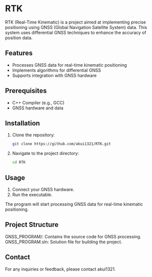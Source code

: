 # RTK

RTK (Real-Time Kinematic) is a project aimed at implementing precise positioning using GNSS (Global Navigation Satellite System) data. This system uses differential GNSS techniques to enhance the accuracy of position data.

## Features

- Processes GNSS data for real-time kinematic positioning
- Implements algorithms for differential GNSS
- Supports integration with GNSS hardware

## Prerequisites

- C++ Compiler (e.g., GCC)
- GNSS hardware and data

## Installation

1. Clone the repository:
   ```bash
   git clone https://github.com/akui1321/RTK.git
2. Navigate to the project directory:
   ```bash
   cd RTK

## Usage
1. Connect your GNSS hardware.
2. Run the executable.

The program will start processing GNSS data for real-time kinematic positioning.

## Project Structure
GNSS_PROGRAM/: Contains the source code for GNSS processing.
GNSS_PROGRAM.sln: Solution file for building the project.

## Contact
For any inquiries or feedback, please contact akui1321.
